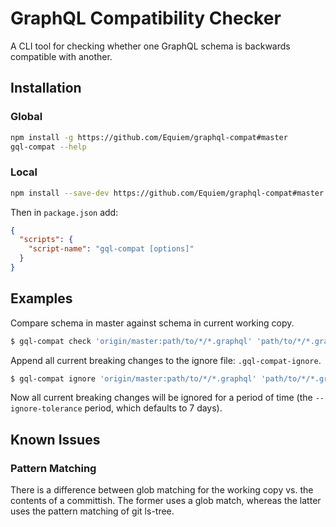 # GraphQL Compatibility Checker

A CLI tool for checking whether one GraphQL schema is backwards compatible with another.

## Installation

### Global
```bash
npm install -g https://github.com/Equiem/graphql-compat#master
gql-compat --help
```

### Local
```bash
npm install --save-dev https://github.com/Equiem/graphql-compat#master
```

Then in `package.json` add:

```json
{
  "scripts": {
    "script-name": "gql-compat [options]"
  }
}
```

## Examples

Compare schema in master against schema in current working copy.

```bash
$ gql-compat check 'origin/master:path/to/*/*.graphql' 'path/to/*/*.graphql'
```

Append all current breaking changes to the ignore file: `.gql-compat-ignore`.

```bash
$ gql-compat ignore 'origin/master:path/to/*/*.graphql' 'path/to/*/*.graphql'
```

Now all current breaking changes will be ignored for a period of time (the `--ignore-tolerance` period, which defaults to 7 days).

## Known Issues

### Pattern Matching

There is a difference between glob matching for the working copy vs. the contents
of a committish. The former uses a glob match, whereas the latter uses the pattern
matching of git ls-tree.
